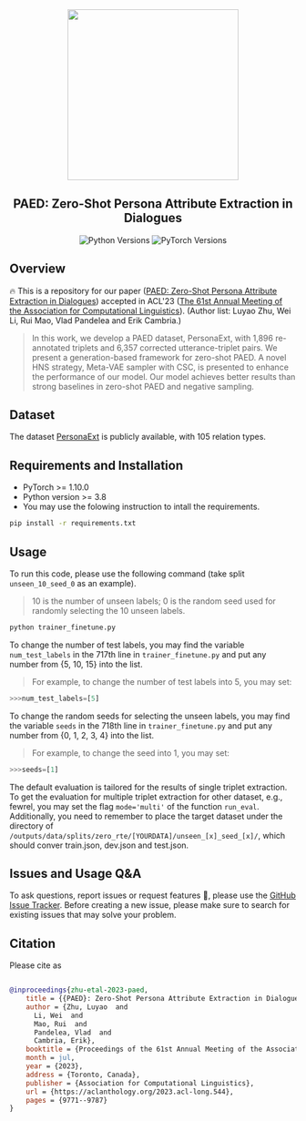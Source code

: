 <div align="center"><img src="https://github.com/Cyn7hia/PAED/blob/main/image/Meta-VAE_sampler.png" height="300px"/></div>
<h2 align="center">PAED: Zero-Shot Persona Attribute Extraction in Dialogues</h2>

<div align="center">
    <a>
        <img alt="Python Versions" src="https://img.shields.io/badge/python-%3E%3D3.8-blue">
    </a>
    <a>
        <img alt="PyTorch Versions" src="https://img.shields.io/badge/pytorch-%3E%3D1.10.0-green">
    </a>
</div>

## Overview
🔥 This is a repository for our paper ([PAED: Zero-Shot Persona Attribute Extraction in Dialogues](https://aclanthology.org/2023.acl-long.544.pdf)) accepted in ACL'23 ([The 61st Annual Meeting of the Association for Computational Linguistics](https://2023.aclweb.org)). (Author list: Luyao Zhu, Wei Li, Rui Mao, Vlad Pandelea and Erik Cambria.)
>In this work, we develop a PAED dataset, PersonaExt, with 1,896 re-annotated triplets and 6,357 corrected utterance-triplet pairs. 
>We present a generation-based framework for zero-shot PAED. A novel HNS strategy, Meta-VAE sampler with CSC, is presented to enhance the performance of our model.
>Our model achieves better results than strong baselines in zero-shot PAED and negative sampling.

## Dataset
The dataset [PersonaExt](https://github.com/Cyn7hia/PAED/blob/main/data/ConvAI2/u2t_map_all.json) is publicly available, with 105 relation types.

## Requirements and Installation
* PyTorch >= 1.10.0
* Python version >= 3.8
* You may use the folowing instruction to intall the requirements.
```bash
pip install -r requirements.txt
```

## Usage
To run this code, please use the following command (take split `unseen_10_seed_0` as an example). 
>10 is the number of unseen labels; 0 is the random seed used for randomly selecting the 10 unseen labels.

```bash
python trainer_finetune.py
```
To change the number of test labels, you may find the variable `num_test_labels` in the 717th line in `trainer_finetune.py` and put any number from {5, 10, 15} into the list.
>For example, to change the number of test labels into 5, you may set:
```python
>>>num_test_labels=[5]
```

To change the random seeds for selecting the unseen labels, you may find the variable `seeds` in the 718th line in `trainer_finetune.py` and put any number from {0, 1, 2, 3, 4} into the list.
>For example, to change the seed into 1, you may set:
```python
>>>seeds=[1]
```

The default evaluation is tailored for the results of single triplet extraction. To get the evaluation for multiple triplet extraction for other dataset, e.g., fewrel, you may set the flag `mode='multi'` of the function `run_eval`. Additionally, you need to remember to place the target dataset under the directory of `/outputs/data/splits/zero_rte/[YOURDATA]/unseen_[x]_seed_[x]/`, which should conver train.json, dev.json and test.json.

## Issues and Usage Q&A
To ask questions, report issues or request features 🤔, please use the [GitHub Issue Tracker](https://github.com/Cyn7hia/PAED/issues). Before creating a new issue, please make sure to search for existing issues that may solve your problem.

## Citation
Please cite as
```bibtex

@inproceedings{zhu-etal-2023-paed,
    title = {{PAED}: Zero-Shot Persona Attribute Extraction in Dialogues},
    author = {Zhu, Luyao  and
      Li, Wei  and
      Mao, Rui  and
      Pandelea, Vlad  and
      Cambria, Erik},
    booktitle = {Proceedings of the 61st Annual Meeting of the Association for Computational Linguistics (Volume 1: Long Papers)},
    month = jul,
    year = {2023},
    address = {Toronto, Canada},
    publisher = {Association for Computational Linguistics},
    url = {https://aclanthology.org/2023.acl-long.544},
    pages = {9771--9787}
}
```



